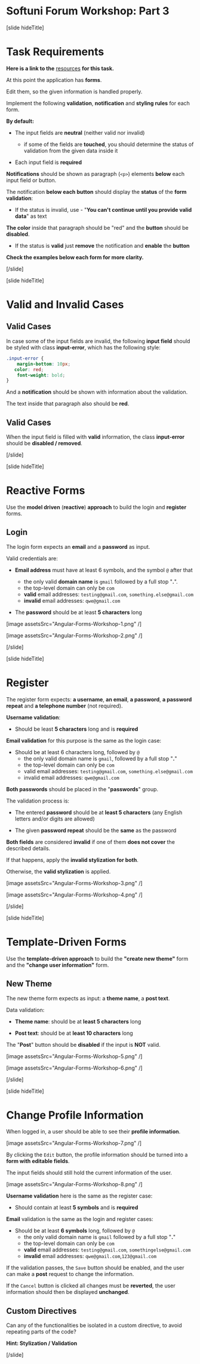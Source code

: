 # Softuni Forum Workshop: Part 3

[slide hideTitle]

# Task Requirements

**Here is a link to the** [resources](https://videos.softuni.org/resources/javascript/javascript-angular/08-Forms-Workshop.zip) **for this task.**

At this point the application has **forms**.

Edit them, so the given information is handled properly.

Implement the following **validation**, **notification** and **styling rules** for each form.

**By default:** 

- The input fields are **neutral** (neither valid nor invalid)
  * if some of the fields are **touched**, you should determine the status of validation from the given data inside it

- Each input field is **required**

**Notifications** should be shown as paragraph (`<p>`) elements **below** each input field or button.

The notification **below each button** should display the **status** of the **form validation**: 


- If the status is invalid, use - "**You can't continue until you provide valid data**" as text

**The color** inside that paragraph should be "red" and the **button** should be **disabled**.

- If the status is **valid** just **remove** the notification and **enable** the **button**

**Check the examples below each form for more clarity.**

[/slide]

[slide hideTitle]

# Valid and Invalid Cases

## Valid Cases
In case some of the input fields аrе invalid, the following **input field** should be styled with class **input-error**, which has the following style: 

```css
.input-error { 
  	margin-bottom: 10px; 
   color: red;  
  	font-weight: bold; 
} 
```

And a **notification** should be shown with information about the validation. 

The text inside that paragraph also should be **red**. 

## Valid Cases

When the input field is filled with **valid** information, the class **input-error** should be **disabled / removed**.

[/slide]

[slide hideTitle]

# Reactive Forms 

Use the **model driven** (**reactive**) **approach** to build the login and **register** forms. 

## Login

The login form expects an **email** and a **password** as input.

Valid credentials are: 

- **Email address** must have at least 6 symbols, and the symbol `@` after that
   * the only valid **domain name** is `gmail` followed by a full stop "**.**". 
   * the top-level domain can only be `com`
   * **valid** email addresses: `testing@gmail.com`, `something.else@gmail.com`
   * **invalid** email addresses: `qwe@gmail.com`

- The **password** should be at least **5 characters** long

[image assetsSrc="Angular-Forms-Workshop-1.png" /]

[image assetsSrc="Angular-Forms-Workshop-2.png" /]

[/slide]

[slide hideTitle]

# Register

The register form expects: **a username**, **an email**, **a password**, **a password repeat** and **a telephone number** (not required).

**Username validation**:

- Should be least **5 characters** long and is **required**

**Email validation** for this purpose is the same as the login case:

- Should be at least 6 characters long, followed by `@` 
   * the only valid domain name is `gmail`, followed by a full stop "**.**"
   * the top-level domain can only be `com`
   * valid email addresses: `testing@gmail.com`, `something.else@gmail.com`
   * invalid email addresses: `qwe@gmail.com`

**Both passwords** should be placed in the "**passwords**" group. 

The validation process is:

- The entered **password** should be at **least 5 characters** (any English letters and/or digits are allowed)

- The given **password repeat** should be the **same** as the password

**Both fields** are considered **invalid** if one of them **does not cover** the described details. 

If that happens, apply the **invalid stylization for both**. 

Otherwise, the **valid stylization** is applied.

[image assetsSrc="Angular-Forms-Workshop-3.png" /]

[image assetsSrc="Angular-Forms-Workshop-4.png" /]


[/slide]

[slide hideTitle]

# Template-Driven Forms

Use the **template-driven approach** to build the **"create new theme"** form and the **"change user information"** form.

## New Theme

The new theme form expects as input: a **theme name**, a **post text**.

Data validation:

- **Theme name**: should be at **least 5 characters** long

- **Post text**: should be at **least 10 characters** long

The "**Post**" button should be **disabled** if the input is **NOT** valid.


[image assetsSrc="Angular-Forms-Workshop-5.png" /]

[image assetsSrc="Angular-Forms-Workshop-6.png" /]

[/slide]

[slide hideTitle]

# Change Profile Information

When logged in, a user should be able to see their **profile information**.

[image assetsSrc="Angular-Forms-Workshop-7.png" /]

By clicking the `Edit` button, the profile information should be turned into a **form with editable fields**. 

The input fields should still hold the current information of the user.

[image assetsSrc="Angular-Forms-Workshop-8.png" /]

**Username validation** here is the same as the register case:

- Should contain at least **5 symbols** and is **required**

**Email** validation is the same as the login and register cases:

- Should be at least **6 symbols** long, followed by `@` 
   * the only valid domain name is `gmail` followed by a full stop "**.**"
   * the top-level domain can only be `com`
   * **valid** email addresses: `testing@gmail.com`, `somethingelse@gmail.com`
   * **invalid** email addresses: `qwe@gmail.com`,`123@gmail.com`

If the validation passes, the `Save` button should be enabled, and the user can make a **post** request to change the information.

If the `Cancel` button is clicked all changes must be **reverted**,  the user information should then be displayed **unchanged**.

## Custom Directives

Can any of the functionalities be isolated in a custom directive, to avoid repeating parts of the code?

**Hint: Stylization / Validation**

[/slide]
